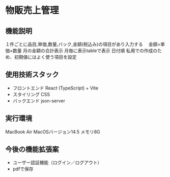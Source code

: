 # 物販売上管理

##  機能説明
１件ごとに品目,単価,数量,バック,金額(税込み)の項目があり入力する　
金額=単価×数量
月の金額の合計表示
月毎に表示tableで表示
日付順
私用での作成のため、初期値にはよく使う項目を設定

##  使用技術スタック 
* フロントエンド React (TypeScript) + Vite
* スタイリング CSS
* バックエンド json-server


##  実行環境
MacBook Air MacOSバージョン14.5 メモリ8G

##  今後の機能拡張案
* ユーザー認証機能（ログイン／ログアウト）
* pdfで保存


